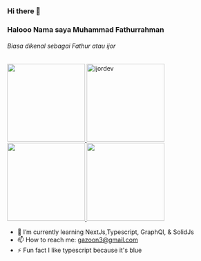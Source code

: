 ### Hi there 👋

### Halooo Nama saya Muhammad Fathurrahman
###### Biasa dikenal sebagai Fathur atau ijor
<!--
**fathrahh/fathrahh** is a ✨ _special_ ✨ repository because its `README.md` (this file) appears on your GitHub profile.

Here are some ideas to get you started:

- 🔭 I’m currently working on ...
- 👯 I’m looking to collaborate on ...
- 🤔 I’m looking for help with ...
- 💬 Ask me about ...
- 😄 Pronouns: ...
-->

<a href="https://github.com/fathrahh">
  <img height="180em" src="https://github-readme-stats-eight-theta.vercel.app/api?username=fathrahh&show_icons=true&theme=algolia&include_all_commits=true&count_private=true"/>
  <img height="180em" src="https://github-readme-streak-stats.herokuapp.com/?user=fathrahh&theme=algolia" alt="ijordev" />
  <img height="180em" src="https://github-readme-stats-eight-theta.vercel.app/api/top-langs/?username=fathrahh&layout=compact&langs_count=8&theme=algolia"/>
  <img height="180em" src="https://github-readme-stats.vercel.app/api/wakatime?username=ijordev&theme=algolia"/>
</a>

- 🌱 I’m currently learning NextJs,Typescript, GraphQl, & SolidJs
- 📫 How to reach me: gazoon3@gmail.com
- ⚡ Fun fact I like typescript because it's blue

